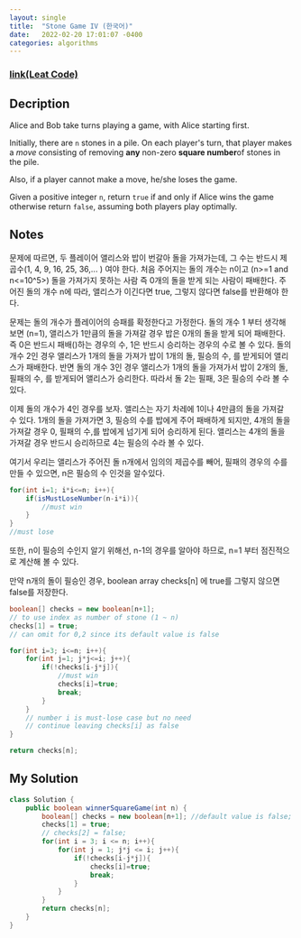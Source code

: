 ```yaml
---
layout: single
title:  "Stone Game IV (한국어)"
date:   2022-02-20 17:01:07 -0400
categories: algorithms
---
```

### [link(Leat Code)](https://leetcode.com/problems/stone-game-iv/)
## Decription
Alice and Bob take turns playing a game, with Alice starting first.

Initially, there are `n` stones in a pile. On each player's turn, that player makes a *move* consisting of removing **any** non-zero **square number**of stones in the pile.

Also, if a player cannot make a move, he/she loses the game.

Given a positive integer `n`, return `true` if and only if Alice wins the game otherwise return `false`, assuming both players play optimally.

## Notes
문제에 따르면, 두 플레이어 앨리스와 밥이 번갈아 돌을 가져가는데, 그 수는 반드시 제곱수(1, 4, 9, 16, 25, 36,... ) 여야 한다. 처음 주어지는 돌의 개수는 n이고 (n>=1 and n<=10^5>) 돌을 가져가지 못하는 사람 즉 0개의 돌을 받게 되는 사람이 패배한다.
주어진 돌의 개수 n에 따라, 앨리스가 이긴다면 true, 그렇지 않다면 false를 반환해야 한다.

문제는 돌의 개수가 플레이어의 승패를 확정한다고 가정한다. 돌의 개수 1 부터 생각해 보면 (n=1), 앨리스가 1만큼의 돌을 가져갈 경우 밥은 0개의 돌을 받게 되어 패배한다. 즉 0은 반드시 패배()하는 경우의 수, 1은 반드시 승리하는 경우의 수로 볼 수 있다.
돌의 개수 2인 경우 앨리스가 1개의 돌을 가져가 밥이 1개의 돌, 필승의 수, 를 받게되어 앨리스가 패배한다. 반면 돌의 개수 3인 경우 앨리스가 1개의 돌을 가져가서 밥이 2개의 돌, 필패의 수, 를 받게되어 앨리스가 승리한다. 
따라서 돌 2는 필패, 3은 필승의 수라 볼 수 있다.

이제 돌의 개수가 4인 경우를 보자. 앨리스는 자기 차레에 1이나 4만큼의 돌을 가져갈 수 있다. 1개의 돌을 가져가면 3, 필승의 수를 밥에게 주어 패배하게 되지만, 4개의 돌을 가져갈 경우 0, 필패의 수,를 밥에게 넘기게 되어 승리하게 된다. 앨리스는 4개의 돌을 가져갈 경우 반드시 승리하므로 4는 필승의 수라 볼 수 있다.

여기서 우리는 앨리스가 주어진 돌 n개에서 임의의 제곱수를 빼어, 필패의 경우의 수를 만들 수 있으면, n은 필승의 수 인것을 알수있다.

```java
for(int i=1; i*i<=n; i++){
    if(isMustLoseNumber(n-i*i)){
        //must win
    }
}
//must lose
```

또한, n이 필승의 수인지 알기 위해선, n-1의 경우를 알아야 하므로, n=1 부터 점진적으로 계산해 볼 수 있다.

만약 n개의 돌이 필승인 경우, boolean array checks[n] 에 true를 그렇지 않으면 false를 저장한다.

```java
boolean[] checks = new boolean[n+1];
// to use index as number of stone (1 ~ n)
checks[1] = true;
// can omit for 0,2 since its default value is false

for(int i=3; i<=n; i++){
	for(int j=1; j*j<=i; j++){
		if(!checks[i-j*j]){
			//must win
			checks[i]=true;
			break;
		}
	}
	// number i is must-lose case but no need
	// continue leaving checks[i] as false
}

return checks[n];
```
## My Solution

```java
class Solution {
    public boolean winnerSquareGame(int n) {
        boolean[] checks = new boolean[n+1]; //default value is false;
        checks[1] = true;
        // checks[2] = false;
        for(int i = 3; i <= n; i++){
            for(int j = 1; j*j <= i; j++){
                if(!checks[i-j*j]){
                    checks[i]=true;
                    break;
                }
            }
        }
        return checks[n];
    }
}
```